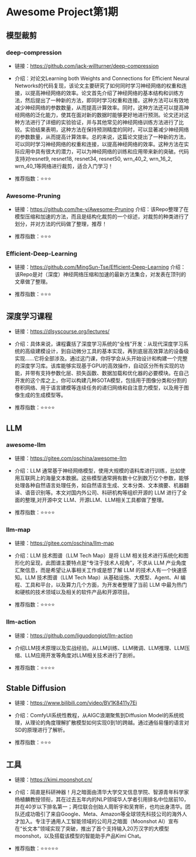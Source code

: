 # Awesome Project第1期


## 模型裁剪
### deep-compression
- 链接：https://github.com/jack-willturner/deep-compression

- 介绍：对论文Learning both Weights and Connections for Efficient Neural Networks的代码复现，该论文主要研究了如何同时学习神经网络的权重和连接，以提高神经网络的效率。论文首先介绍了神经网络的基本结构和训练方法，然后提出了一种新的方法，即同时学习权重和连接。这种方法可以有效地减少神经网络的参数数量，从而提高计算效率。同时，这种方法还可以提高神经网络的泛化能力，使其在面对新的数据时能够更好地进行预测。论文还对这种方法进行了详细的实验验证，并与其他常见的神经网络训练方法进行了比较。实验结果表明，这种方法在保持预测精度的同时，可以显著减少神经网络的参数数量，从而提高计算效率。总的来说，这篇论文提出了一种新的方法，可以同时学习神经网络的权重和连接，以提高神经网络的效率。这种方法在实际应用中具有很大的潜力，可以为神经网络的训练和应用带来新的突破。代码支持对resnet9, resnet18, resnet34, resnet50, wrn_40_2, wrn_16_2, wrn_40_1等网络进行裁剪，适合入门学习！

- 推荐指数：⭐️⭐️⭐️

### Awesome-Pruning
- 链接：https://github.com/he-y/Awesome-Pruning
介绍：该Repo整理了在模型压缩和加速的方法，而且是结构化裁剪的一个综述，对裁剪的种类进行了划分，并对方法的代码做了整理，推荐！

- 推荐指数：⭐️⭐️⭐️

### Efficient-Deep-Learning
- 链接：https://github.com/MingSun-Tse/Efficient-Deep-Learning
介绍：该Repo是对（深度）神经网络压缩和加速的最新方法集合，对发表在顶刊的文章做了整理。

- 推荐指数：⭐️⭐️⭐️

## 深度学习课程
- 链接：https://dlsyscourse.org/lectures/

- 介绍：具体来说，课程囊括了深度学习系统的“全栈”开发：从现代深度学习系统的高级建模设计，到自动微分工具的基本实现，再到底层高效算法的设备级实现……它将全部涉及。通过这门课，你将学会从头开始设计和构建一个完整的深度学习库。该库能够实现基于GPU的高效操作，自动区分所有实现的功能，并带有支持参数化层、损失函数、数据加载和优化器的必要模块。在自己开发的这个库之上，你可以构建几种SOTA模型，包括用于图像分类和分割的卷积网络、用于语言建模等连续任务的递归网络和自注意力模型，以及用于图像生成的生成模型等。

- 推荐指数：⭐️⭐️⭐️⭐️

## LLM

### awesome-llm
- 链接：https://gitee.com/oschina/awesome-llm

- 介绍：LLM 通常基于神经网络模型，使用大规模的语料库进行训练，比如使用互联网上的海量文本数据。这些模型通常拥有数十亿到数万亿个参数，能够处理各种自然语言处理任务，如自然语言生成、文本分类、文本摘要、机器翻译、语音识别等。本文对国内外公司、科研机构等组织开源的 LLM 进行了全面的整理,对开源中文 LLM、开源LLM、LLM相关工具都做了整理。

- 推荐指数：⭐️⭐️⭐️⭐️

### llm-map

- 链接：https://gitee.com/oschina/llm-map

- 介绍：LLM 技术图谱（LLM Tech Map）是将 LLM 相关技术进行系统化和图形化的呈现，此图谱主要特点是“专注于技术人视角”，不求从 LLM 产业角度汇聚信息，而是希望让从事相关工作或是想了解 LLM 的技术人有一个快速感知。LLM 技术图谱（LLM Tech Map）从基础设施、大模型、Agent、AI 编程、工具和平台，以及算力几个方面，为开发者整理了当前 LLM 中最为热门和硬核的技术领域以及相关的软件产品和开源项目。

- 推荐指数：⭐️⭐️⭐️⭐️

### llm-action

- 链接：https://github.com/liguodongiot/llm-action

- 介绍LLM技术原理以及实战经验。从LLM训练、LLM微调、LLM推理、LLM压缩、LLM应用开发等角度对LLM相关技术进行了剖析。

- 推荐指数：⭐️⭐️⭐️⭐️

## Stable Diffusion
- 链接：https://www.bilibili.com/video/BV1K8411y7Ei

- 介绍：ComfyUI系统性教程，从AIGC浪潮聚焦到Diffusion Model的系统梳理，从理论的角度理解扩散模型如何实现0到1的跨越。通过通俗易懂的语言对SD的原理进行了解析。

- 推荐指数：⭐️⭐️⭐️

## 工具

- 链接：https://kimi.moonshot.cn/

- 介绍：简直是科研神器！月之暗面由清华大学交叉信息学院、智源青年科学家杨植麟教授领衔，其在过去五年内的NLP领域华人学者引用排名中位居前10，并在40岁以下排名第一；两位联合创始人周昕宇和吴育昕，也均出身清华。团队还成功吸引了来自Google、Meta、Amazon等全球领先科技公司的海外人才加入。专注于通用人工智能领域的公司月之暗面（Moonshot Al）宣布在“长文本”领域实现了突破，推出了首个支持输入20万汉字的大模型moonshot，以及搭载该模型的智能助手产品Kimi Chat。

- 推荐指数：⭐️⭐️⭐️⭐️⭐️
